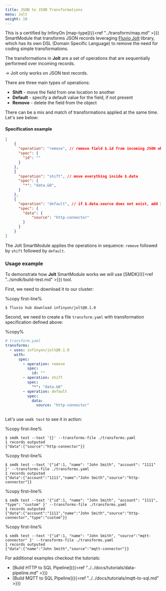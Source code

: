 ```yaml
---
title: JSON to JSON Transformations
menu: Jolt
weight: 10
---
```


This is a certified by InfinyOn [map-type]({{<ref "../transform/map.md" >}}) SmartModule that transforms JSON records leveraging [Fluvio Jolt](https://github.com/infinyon/fluvio-jolt) library, which has its own DSL (Domain Specific Language) to remove the need for coding simple transformations.

The transformations in **Jolt** are a set of operations that are sequentially performed over incoming records.

-> Jolt only works on JSON text records.

There are three main types of operations:
* **Shift** - move the field from one location to another
* **Default** - specify a default value for the field, if not present
* **Remove** - delete the field from the object

There can be a mix and match of transformations applied at the same time. Let's see below:

#### Specification example
```json
[
    {
      "operation": "remove", // remove field $.id from incoming JSON object
      "spec": {
        "id": ""
      }
    },
    {
      "operation": "shift", // move everything inside $.data
      "spec": {
        "*": "data.&0",
      }
    },
    {
      "operation": "default", // if $.data.source does not exist, add it with value "http-connector"
      "spec": {
        "data": {
            "source": "http-connector"
        }
      }
    }
]
```

The Jolt SmartModule applies the operations in sequence: `remove` followed by `shift` followed by `default`.

### Usage example
To demonstrate how **Jolt** SmartModule works we will use [SMDK]({{<ref "../smdk/build-test.md" >}}) tool. 

First, we need to download it to our cluster:

%copy first-line%
```shell
$ fluvio hub download infinyon/jolt@0.1.0
```

Second, we need to create a file `transform.yaml` with transformation specification defined above:

%copy%
```yaml
# transform.yaml
transforms:
  - uses: infinyon/jolt@0.1.0
    with:
      spec:
        - operation: remove
          spec:
            id: ""
        - operation: shift
          spec:
            "*": "data.&0"
        - operation: default
          spec:
            data:
              source: "http-connector"
 

```

Let's use `smdk test` to see it in action:


%copy first-line%
```shell
$ smdk test --text '{}' --transforms-file ./transforms.yaml
1 records outputed
{"data":{"source":"http-connector"}}
```

%copy first-line%
```shell
$ smdk test --text '{"id":1, "name": "John Smith", "account": "1111" }' --transforms-file ./transforms.yaml
1 records outputed
{"data":{"account":"1111","name":"John Smith","source":"http-connector"}}
```

%copy first-line%
```shell
$ smdk test --text '{"id":1, "name": "John Smith", "account": "1111", "type": "custom" }' --transforms-file ./transforms.yaml
1 records outputed
{"data":{"account":"1111","name":"John Smith","source":"http-connector","type":"custom"}}
```

%copy first-line%
```shell
$ smdk test --text '{"id":1, "name": "John Smith", "source":"mqtt-connector" }' --transforms-file ./transforms.yaml
1 records outputed
{"data":{"name":"John Smith","source":"mqtt-connector"}}
```



For additional examples checkout the tutorials:
* [Build HTTP to SQL Pipeline]({{<ref "../../docs/tutorials/data-pipeline.md" >}})
* [Build MQTT to SQL Pipeline]({{<ref "../../docs/tutorials/mqtt-to-sql.md" >}})


